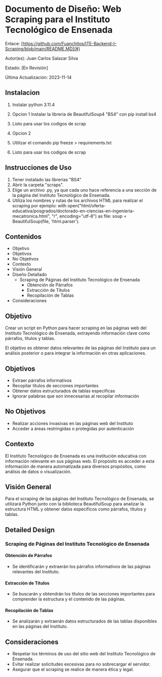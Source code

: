 # Documento de Diseño: Web Scraping para el Instituto Tecnológico de Ensenada

Enlace: [https://github.com/Fuanchitos/ITE-Backend-I-Scraping/blob/main/README.MD](#)

Autor(es): Juan Carlos Salazar Silva

Estado: [En Revisión]

Última Actualización: 2023-11-14

## Instalacion
1. Instalar python 3.11.4
2. Opcion 1 
   Instalar la libreria de BeautifulSoup4 "BS4"
   con pip install bs4
3. Listo para usar los codigos de scrap

4. Opcion 2
5. Utilizar el comando pip freeze > requirements.txt
6. Listo para usar los codigos de scrap

## Instrucciones de Uso
1. Tener instalado las librerias "BS4"
2. Abrir la carpeta "scraps".
3. Elige un archivo .py, ya que cada uno hace referencia a una sección de la página del Instituto Tecnológico de Ensenada.
4. Utiliza los nombres y rutas de los archivos HTML para realizar el scraping
   por ejemplo: 
   with open("html/oferta-educativa/posgrados/doctorado-en-ciencias-en-ingenieria-mecatronica.html", "r", encoding="utf-8") as file:
    soup = BeautifulSoup(file, 'html.parser').

## Contenidos
- Objetivo
- Objetivos
- No Objetivos
- Contexto
- Visión General
- Diseño Detallado
  - Scraping de Páginas del Instituto Tecnológico de Ensenada
    - Obtención de Párrafos
    - Extracción de Títulos
    - Recopilación de Tablas
- Consideraciones

## Objetivo
Crear un script en Python para hacer scraping en las páginas web del Instituto Tecnológico de Ensenada, extrayendo información clave como párrafos, títulos y tablas.

El objetivo es obtener datos relevantes de las páginas del Instituto para un análisis posterior o para integrar la información en otras aplicaciones.

## Objetivos
- Extraer párrafos informativos
- Recopilar títulos de secciones importantes
- Obtener datos estructurados de tablas específicas
- Ignorar palabras que son innecesarias al recopilar información

## No Objetivos
- Realizar acciones invasivas en las páginas web del Instituto
- Acceder a áreas restringidas o protegidas por autenticación

## Contexto
El Instituto Tecnológico de Ensenada es una institución educativa con información relevante en sus páginas web. El propósito es acceder a esta información de manera automatizada para diversos propósitos, como análisis de datos o visualización.

## Visión General
Para el scraping de las páginas del Instituto Tecnológico de Ensenada, se utilizará Python junto con la biblioteca BeautifulSoup para analizar la estructura HTML y obtener datos específicos como párrafos, títulos y tablas.

## Detailed Design

### Scraping de Páginas del Instituto Tecnológico de Ensenada

#### Obtención de Párrafos
- Se identificarán y extraerán los párrafos informativos de las páginas relevantes del Instituto.

#### Extracción de Títulos
- Se buscarán y obtendrán los títulos de las secciones importantes para comprender la estructura y el contenido de las páginas.

#### Recopilación de Tablas
- Se analizarán y extraerán datos estructurados de las tablas disponibles en las páginas del Instituto.

## Consideraciones
- Respetar los términos de uso del sitio web del Instituto Tecnológico de Ensenada.
- Evitar realizar solicitudes excesivas para no sobrecargar el servidor.
- Asegurar que el scraping se realice de manera ética y legal.
